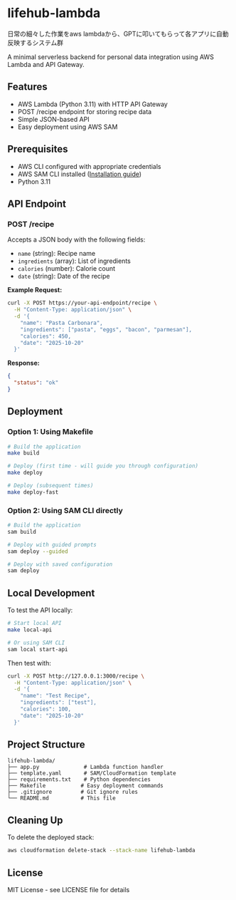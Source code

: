 # lifehub-lambda

日常の細々した作業をaws lambdaから、GPTに叩いてもらって各アプリに自動反映するシステム群

A minimal serverless backend for personal data integration using AWS Lambda and API Gateway.

## Features

- AWS Lambda (Python 3.11) with HTTP API Gateway
- POST /recipe endpoint for storing recipe data
- Simple JSON-based API
- Easy deployment using AWS SAM

## Prerequisites

- AWS CLI configured with appropriate credentials
- AWS SAM CLI installed ([Installation guide](https://docs.aws.amazon.com/serverless-application-model/latest/developerguide/serverless-sam-cli-install.html))
- Python 3.11

## API Endpoint

### POST /recipe

Accepts a JSON body with the following fields:
- `name` (string): Recipe name
- `ingredients` (array): List of ingredients
- `calories` (number): Calorie count
- `date` (string): Date of the recipe

**Example Request:**
```bash
curl -X POST https://your-api-endpoint/recipe \
  -H "Content-Type: application/json" \
  -d '{
    "name": "Pasta Carbonara",
    "ingredients": ["pasta", "eggs", "bacon", "parmesan"],
    "calories": 450,
    "date": "2025-10-20"
  }'
```

**Response:**
```json
{
  "status": "ok"
}
```

## Deployment

### Option 1: Using Makefile

```bash
# Build the application
make build

# Deploy (first time - will guide you through configuration)
make deploy

# Deploy (subsequent times)
make deploy-fast
```

### Option 2: Using SAM CLI directly

```bash
# Build the application
sam build

# Deploy with guided prompts
sam deploy --guided

# Deploy with saved configuration
sam deploy
```

## Local Development

To test the API locally:

```bash
# Start local API
make local-api

# Or using SAM CLI
sam local start-api
```

Then test with:
```bash
curl -X POST http://127.0.0.1:3000/recipe \
  -H "Content-Type: application/json" \
  -d '{
    "name": "Test Recipe",
    "ingredients": ["test"],
    "calories": 100,
    "date": "2025-10-20"
  }'
```

## Project Structure

```
lifehub-lambda/
├── app.py              # Lambda function handler
├── template.yaml       # SAM/CloudFormation template
├── requirements.txt    # Python dependencies
├── Makefile           # Easy deployment commands
├── .gitignore         # Git ignore rules
└── README.md          # This file
```

## Cleaning Up

To delete the deployed stack:

```bash
aws cloudformation delete-stack --stack-name lifehub-lambda
```

## License

MIT License - see LICENSE file for details
